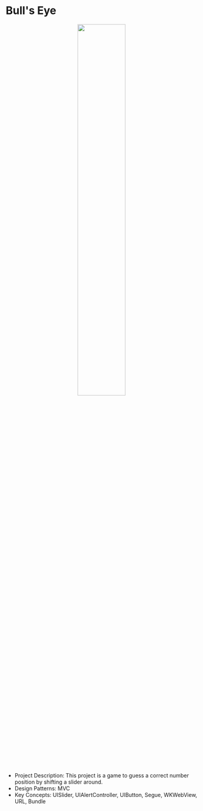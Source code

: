 # Bull's Eye

<p align="center">
<img src="/bull's-eye.gif" width="50%" />
</p>

- Project Description: This project is a game to guess a correct number position by shifting a slider around. 
- Design Patterns: MVC 
- Key Concepts: UISlider, UIAlertController, UIButton, Segue, WKWebView, URL, Bundle

